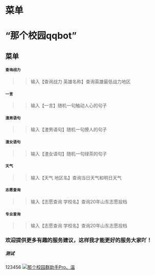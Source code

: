 菜单
====
# “那个校园qqbot”
## 菜单
#### `查询战力`
>> 输入【查询战力 英雄名称】查询英雄最低战力地区<br> 
#### `一言`
>> 输入【一言】随机一句触动人心的句子<br>
#### `渣男语句`
>> 输入【渣男语句】随机一句撩人的句子<br>
#### `渣女语句`
>> 输入【渣女语句】随机一句绿茶的句子<br>
#### `天气`
>> 输入【天气 地区名】查询当日天气和明日天气<br>
#### `志愿查询`
>> 输入【志愿查询 学校名】查询20年山东志愿投档<br>
#### `专业查询`
>> 输入【志愿查询 学校名】查询20年山东志愿投档<br>
### 欢迎提供更多有趣的服务建议，这样我才能更好的服务大家吖！<br>
##### 测试
123456
<a target="_blank" href="https://qm.qq.com/cgi-bin/qm/qr?k=u1epdcKXeOY0S4G18paRcmI7LIpUKb7f&jump_from=webapi"><img border="0" src="https://camo.githubusercontent.com/4eb77b0e8294e51511038ec847708e8f2cdef3d010f21e1185abd3084cfe8bbf/68747470733a2f2f7075622e69647171696d672e636f6d2f7770612f696d616765732f67726f75702e706e67" alt="那个校园群助手Pro、温" title="那个校园群助手Pro、温"></a>
